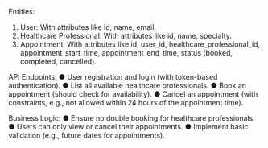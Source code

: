 Entities:
1.	User: With attributes like id, name, email.
2.	Healthcare Professional: With attributes like id, name, specialty.
3.	Appointment: With attributes like id, user_id, healthcare_professional_id, appointment_start_time, appointment_end_time, status (booked, completed, cancelled).

API Endpoints:
●	User registration and login (with token-based authentication).
●	List all available healthcare professionals.
●	Book an appointment (should check for availability).
●	Cancel an appointment (with constraints, e.g., not allowed within 24 hours of the appointment time).

Business Logic:
●	Ensure no double booking for healthcare professionals.
●	Users can only view or cancel their appointments.
●	Implement basic validation (e.g., future dates for appointments). 	



